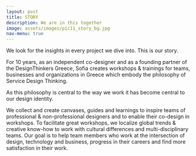 ```yaml
---
layout: post
title: STORY
description: We are in this together
image: assets/images/pic11_story_bg.jpg
nav-menu: true
---
```


We look for the insights in every project we dive into. This is our story.

For 10 years, as an independent co-designer and as a founding partner of the DesignThinkers Greece, Sofia creates workshops & trainings for teams, businesses and organizations in Greece which embody the philosophy of Service Design Thinking.

As this philosophy is central to the way we work it has become central to our design identity.

We collect and create canvases, guides and learnings to inspire teams of professional & non-professional designers and to enable their co-design in workshops. To facilitate great workshops, we localize global trends & creative know-how to work with cultural differences and multi-disciplinary teams. Our goal is to help team members who work at the intersection of design, technology and business, progress in their careers and find more satisfaction in their work.
